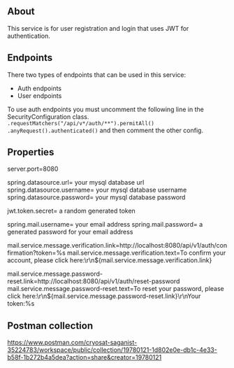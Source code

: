 ## About
This service is for user registration and login that uses JWT for authentication.

## Endpoints
There two types of endpoints that can be used in this service:
- Auth endpoints
- User endpoints

To use auth endpoints you must uncomment the following line in the SecurityConfiguration class.
``
.requestMatchers("/api/v*/auth/**").permitAll()
.anyRequest().authenticated()
``
and then comment the other config.

## Properties
server.port=8080

spring.datasource.url= your mysql database url
spring.datasource.username= your mysql database username
spring.datasource.password= your mysql database password

jwt.token.secret= a random generated token

spring.mail.username= your email address
spring.mail.password= a generated password for your email address

mail.service.message.verification.link=http://localhost:8080/api/v1/auth/confirmation?token=%s
mail.service.message.verification.text=To confirm your account, please click here:\r\n${mail.service.message.verification.link}

mail.service.message.password-reset.link=http://localhost:8080/api/v1/auth/reset-password
mail.service.message.password-reset.text=To reset your password, please click here:\r\n${mail.service.message.password-reset.link}\r\nYour token:%s

## Postman collection
https://www.postman.com/cryosat-saganist-35224783/workspace/public/collection/19780121-1d802e0e-db1c-4e33-b58f-1b272b4a5dea?action=share&creator=19780121
